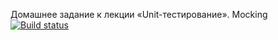 Домашнее задание к лекции «Unit-тестирование». Mocking
[![Build status](https://ci.appveyor.com/api/projects/status/yk647qencmfkw724?svg=true)](https://ci.appveyor.com/project/EkaterinaAkhmetzyanova/ajs-hw-1-3-tests-mocking)


